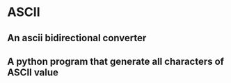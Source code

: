 # ASCII

## An ascii bidirectional converter

## A python program that generate all characters of ASCII value
